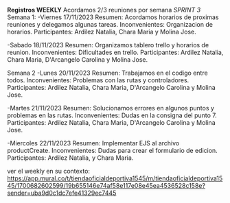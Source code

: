 **Registros WEEKLY**
Acordamos 2/3 reuniones por semana
                                 *SPRINT 3*
Semana 1: 
-Viernes 17/11/2023
   Resumen: Acordamos horarios de proximas reuniones y delegamos algunas tareas.
   Inconvenientes: Organizacion de horarios.
   Participantes: Ardilez Natalia, Chara Maria y Molina Jose.

-Sabado 18/11/2023
   Resumen: Organizamos tablero trello y horarios de reunion.
   Inconvenientes: Dificultades en trello.
   Participantes: Ardilez Natalia, Chara Maria, D'Arcangelo Carolina y Molina Jose.

Semana 2
-Lunes 20/11/2023
   Resumen: Trabajamos en el codigo entre todos.
   Inconvenientes: Problemas con las rutas y controladores.
   Participantes: Ardilez Natalia, Chara Maria, D'Arcangelo Carolina y Molina Jose.

-Martes 21/11/2023
   Resumen: Solucionamos errores en algunos puntos y problemas en las rutas.
   Inconvenientes: Dudas en la consigna del punto 7.
   Participantes: Ardilez Natalia, Chara Maria, D'Arcangelo Carolina y Molina Jose.

-Miercoles 22/11/2023
   Resumen: Implementar EJS al archivo productCreate.
   Inconvenientes: Dudas para crear el formulario de edicion.
   Participantes: Ardilez Natalia, y Chara Maria.

ver el weekly en su contexto: https://app.mural.co/t/tiendaoficialdeportiva1545/m/tiendaoficialdeportiva1545/1700682602599/19b655146e74af58e117e08e45ea4536528c158e?sender=uba9d0c1dc7efe41329ec7445